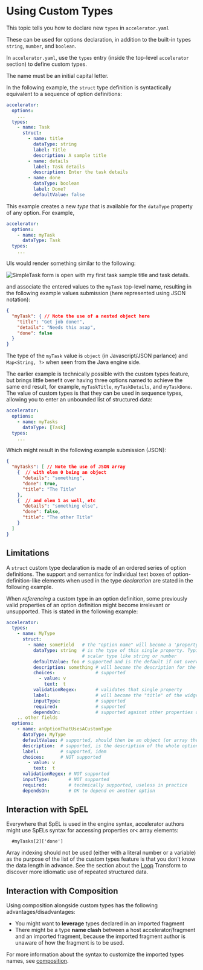 # Using Custom Types

This topic tells you how to declare new `types` in `accelerator.yaml`

These can be used for options declaration,
in addition to the built-in types `string`, `number`, and `boolean`.

In `accelerator.yaml`, use the `types` entry (inside the top-level
`accelerator` section)  to define custom types.</br>

The name must be an initial capital letter.</br>

In the following example, the `struct` type definition is syntactically equivalent to a sequence
of option definitions:

```yaml
accelerator:
  options:
    ...
  types:
    - name: Task
      struct:
        - name: title
          dataType: string
          label: Title
          description: A sample title
        - name: details
          label: Task details
          description: Enter the task details
        - name: done
          dataType: boolean
          label: Done?
          defaultValue: false
```

This example creates a new _type_ that is available for the `dataType` property of any option.
For example,

```yaml
accelerator:
  options:
    - name: myTask
      dataType: Task
  types:
    ...
```

UIs would render something similar to the following:

![SimpleTask form is open with my first task sample title and task details.](../images/simple-task.png)

and associate the entered values to the `myTask` top-level name, resulting in the following example
values submission (here represented using JSON notation):

```json
{
  "myTask": { // Note the use of a nested object here
    "title": "Get job done!",
    "details": "Needs this asap",
    "done": false
  }
}
```

The type of the `myTask` value is `object` (in Javascript/JSON parlance)
and `Map<String, ?>` when seen from the Java engine side.

The earlier example is technically possible with the custom types feature,
but brings little benefit over having three options named to achieve the same end result,
 for example, `myTaskTitle`, `myTaskDetails`, and `myTaskDone`. The value of custom types is that
they can be used in sequence types, allowing you to enter an unbounded list of structured data:

```yaml
accelerator:
  options:
    - name: myTasks
      dataType: [Task]
  types:
    ...
```

Which might result in the following example submission (JSON):

```json
{
  "myTasks": [ // Note the use of JSON array
    {  // with elem 0 being an object
      "details": "something",
      "done": true,
      "title": "The Title"
    },
    {  // and elem 1 as well, etc
      "details": "something else",
      "done": false,
      "title": "The other Title"
    }
  ]
}
```

## Limitations

A `struct` custom type declaration is made of an ordered series of option definitions.
The support and semantics for individual text boxes of option-definition-like elements
when used in the type _declaration_ are stated in the following example.

When _referencing_ a custom type in an option definition, some previously
valid properties of an option definition might become irrelevant or unsupported.
This is stated in the following example:

```yaml
accelerator:
  types:
    - name: MyType
      struct:
        - name: someField   # the "option name" will become a 'property' of the newly created type
          dataType: string  # is the type of this single property. Typically, will be a simple
                            # scalar type like string or number
          defaultValue: foo # supported and is the default if not overridden at usage point by the option's defaultValue
          description: something # will become the description for the field's widget
          choices:               # supported
            - value: v
              text:  t
          validationRegex:       # validates that single property
          label:                 # will become the "title" of the widget
          inputType:             # supported
          required:              # supported
          dependsOn:             # supported against other properties of THIS struct
    .. other fields
  options:
    - name: anOptionThatUsesACustomType
      dataType: MyType
      defaultValue: # supported, should then be an object (or array thereof)
      description:  # supported, is the description of the whole option (as opposed to individual fields)
      label:        # supported, idem
      choices:      # NOT supported
        - value: v
          text:  t
      validationRegex: # NOT supported
      inputType:       # NOT supported
      required:        # technically supported, useless in practice
      dependsOn:       # OK to depend on another option
```

## Interaction with SpEL

Everywhere that SpEL is used in the engine syntax, accelerator authors
might use SpELs syntax for accessing properties or< array elements:

```console
  #myTasks[2]['done']
```

Array indexing should not be used (either with a literal number or a variable) as the purpose
of the list of the custom types feature is that you don't know the data length
in advance. See the section about the [Loop](transforms/loop.hbs.md) Transform to discover more
idiomatic use of repeated structured data.

## Interaction with Composition

Using composition alongside custom types has the following advantages/disadvantages:

- You might want to **leverage** types declared in an imported fragment
- There might be a type **name clash** between a host accelerator/fragment and an imported
  fragment, because the imported fragment author is unaware of how the fragment is to be used.

For more information about the syntax to customize the imported types names, see [composition](composition.hbs.md).
